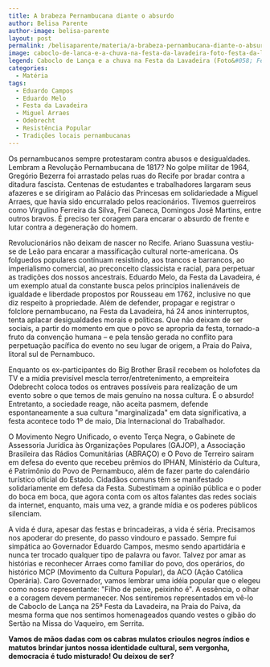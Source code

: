```yaml
---
title: A brabeza Pernambucana diante o absurdo
author: Belisa Parente
author-image: belisa-parente
layout: post
permalink: /belisaparente/materia/a-brabeza-pernambucana-diante-o-absurdo/
image: caboclo-de-lanca-e-a-chuva-na-festa-da-lavadeira-foto-festa-da-lavadeira-divulgacao.jpg
legend: Caboclo de Lança e a chuva na Festa da Lavadeira (Foto&#058; Festa da Lavadeira/ Divulgação)
categories:
  - Matéria
tags:
  - Eduardo Campos
  - Eduardo Melo
  - Festa da Lavadeira
  - Miguel Arraes
  - Odebrecht
  - Resistência Popular
  - Tradições locais pernambucanas
---
```

Os pernambucanos sempre protestaram contra abusos e desigualdades. Lembram a Revolução Pernambucana de 1817? No golpe militar de 1964, Gregório Bezerra foi arrastado pelas ruas do Recife por bradar contra a ditadura fascista. Centenas de estudantes e trabalhadores largaram seus afazeres e se dirigiram ao Palácio das Princesas em solidariedade a Miguel Arraes, que havia sido encurralado pelos reacionários. Tivemos guerreiros como Virgulino Ferreira da Silva, Frei Caneca, Domingos José Martins, entre outros bravos. É preciso ter coragem para encarar o absurdo de frente e lutar contra a degeneração do homem.

Revolucionários não deixam de nascer no Recife. Ariano Suassuna vestiu-se de Leão para encarar a massificação cultural norte-americana. Os folguedos populares continuam resistindo, aos trancos e barrancos, ao imperialismo comercial, ao preconceito classicista e racial, para perpetuar as tradições dos nossos ancestrais. Eduardo Melo, da Festa da Lavadeira, é um exemplo atual da constante busca pelos princípios inalienáveis de igualdade e liberdade propostos por Rousseau em 1762, inclusive no que diz respeito à propriedade. Além de defender, propagar e registrar o folclore pernambucano, na Festa da Lavadeira, há 24 anos ininterruptos, tenta aplacar desigualdades morais e políticas. Que não deixam de ser sociais, a partir do momento em que o povo se apropria da festa, tornado-a fruto da convenção humana – e pela tensão gerada no conflito para perpetuação pacífica do evento no seu lugar de origem, a Praia do Paiva, litoral sul de Pernambuco.

Enquanto os ex-participantes do Big Brother Brasil recebem os holofotes da TV e a mídia previsível mescla terror/entretenimento, a empreiteira Odebrecht coloca todos os entraves possíveis para realização de um evento sobre o que temos de mais genuíno na nossa cultura. É o absurdo! Entretanto, a sociedade reage, não aceita pasmem, defende espontaneamente a sua cultura "marginalizada" em data significativa, a festa acontece todo 1º de maio, Dia Internacional do Trabalhador.

O Movimento Negro Unificado, o evento Terça Negra, o Gabinete de Assessoria Jurídica às Organizações Populares (GAJOP), a Associação Brasileira das Rádios Comunitárias (ABRAÇO) e O Povo de Terreiro sairam em defesa do evento que recebeu prêmios do IPHAN, Ministério da Cultura, é Patrimônio do Povo de Pernambuco, além de fazer parte do calendário turístico oficial do Estado. Cidadãos comuns têm se manifestado solidariamente em defesa da Festa. Subestimam a opinião pública e o poder do boca em boca, que agora conta com os altos falantes das redes sociais da internet, enquanto, mais uma vez, a grande mídia e os poderes públicos silenciam.

A vida é dura, apesar das festas e brincadeiras, a vida é séria. Precisamos nos apoderar do presente, do passo vindouro e passado. Sempre fui simpática ao Governador Eduardo Campos, mesmo sendo apartidária e nunca ter trocado qualquer tipo de palavra ou favor. Talvez por amar as histórias e reconhecer Arraes como familiar do povo, dos operários, do histórico MCP (Movimento da Cultura Popular), da ACO (Ação Católica Operária). Caro Governador, vamos lembrar uma idéia popular que o elegeu como nosso representante: "Filho de peixe, peixinho é". A essência, o olhar e a coragem devem permanecer. Nos sentiremos representados em vê-lo de Caboclo de Lança na 25ª Festa da Lavadeira, na Praia do Paiva, da mesma forma que nos sentimos homenageados quando vestes o gibão do Sertão na Missa do Vaqueiro, em Serrita.

**Vamos de mãos dadas com os cabras mulatos crioulos negros índios e matutos brindar juntos nossa identidade cultural, sem vergonha, democracia é tudo misturado! Ou deixou de ser?**
